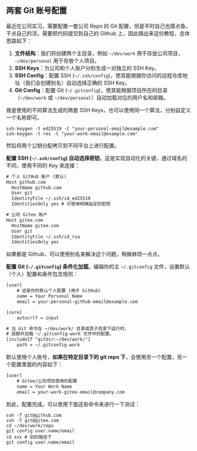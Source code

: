 ## 两套 Git 账号配置

最近在公司实习，需要配置一套公司 Repo 的 Git 配置，但是平时自己也摸点鱼，干点自己的活，需要把代码提交到自己的 Github 上，因此搞出来这份教程，总体思路如下：

1. **文件结构**：我们将创建两个主目录，例如 `~/dev/work` 用于存放公司项目，`~/dev/personal` 用于存放个人项目。
2. **SSH Keys**：为公司和个人账户分别生成一对独立的 SSH Key。
3. **SSH Config**：配置 SSH (`~/.ssh/config`)，使其能根据你访问的远程仓库地址（我们会创建别名）自动选择正确的 SSH Key。
4. **Git Config**：配置 Git (`~/.gitconfig`)，使其能根据项目所在的目录（`~/dev/work` 或 `~/dev/personal`）自动加载对应的用户名和邮箱。

我是使用的不同算法生成的两套 SSH Keys，也可以使用同一个算法，分别自定义一个名称即可。

```shell
ssh-keygen -t ed25519 -C "your-personal-email@example.com"
ssh-keygen -t res -C "your-work-email@example.com"
```

然后将两个公钥分配拷贝到不同平台上进行配置。

**配置 SSH (`~/.ssh/config`) 自动选择密钥**。这是实现自动化的关键，通过域名的不同，使用不同的 Key 来连接：

```txt
# 个人 GitHub 账户 (默认)
Host github.com
  HostName github.com
  User git
  IdentityFile ~/.ssh/id_ed25519
  IdentitiesOnly yes # 只使用明确指定的密钥

# 公司 Gitee 账户
Host gitee.com
  HostName gitee.com
  User git
  IdentityFile ~/.ssh/id_rsa
  IdentitiesOnly yes
```

如果都是 Github，可以使用别名来解决这个问题，稍微麻烦一点点。

**配置 Git (`~/.gitconfig`) 条件化加载**。编辑你的主 `~/.gitconfig` 文件，设置默认（个人）配置和条件包含规则：

```txt
[user]
    # 这是你的默认个人配置 (用于 GitHub)
    name = Your Personal Name
    email = your-personal-github-email@example.com

[core]
    autocrlf = input

# 当 Git 命令在 ~/dev/work/ 目录或其子目录下运行时，
# 就额外加载 ~/.gitconfig-work 文件中的配置。
[includeIf "gitdir:~/dev/work/"]
    path = ~/.gitconfig-work
```

默认使用个人账号，**如果在特定目录下的 git repo 下**，会使用另一个配置，另一个配置里面的内容如下：

```txt
[user]
    # Gitee/公司项目使用的配置
    name = Your Work Name
    email = your-work-gitee-email@company.com
```

到此，配置完成。可以使用下面这些命令来进行一下测试：

```shell
ssh -T git@github.com
ssh -T git@gitee.com
cd ~/dev/work/repo
git config user.name/email
cd xxx # 别的路径下
git config user.name/email
```
